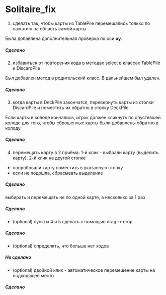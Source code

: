 # Solitaire_fix
1. сделать так, чтобы карты из TablePile перемещались только по нажатию на область самой карты

 Была добавлена дополнительная проверка по оси <b>оу</b>.

 ##### Сделано

2. избавиться от повторения кода в методах select в классах TablePile и DiscardPile

 Был добавлен метод в родительский класс. В дальнейшем был удален. 
 ##### Сделано

3. когда карты в DeckPile закончатся, перевернуть карты из стопки DiscardPile и поместить их обратно в стопку DeckPile.

 Если карты в колоде кончались, игрок должен кликнуть по опустевшей колоде для того, чтобы сброшенные карты были добавлены обратно в колоду.
 ##### Сделано

4. перемещать карту в 2 приёма:  1-й клик - выбрали карту (выделить карту), 2-й клик на другой стопке
 * попробовали карту поместить в указанную стопку
 * если не подошла, сбрасывать выделение

 ##### Сделано
выбирать и перемещать не по одной карте, а несколько за 1 раз

 ##### Сделано

* (optional) пункты 4 и 5 сделать с помощью drag-n-drop

 ##### Сделано
* (optional) определять, что больше нет ходов

 ##### Не сделано
* (optional) двойной клик - автоматическое перемещение карты на подходящее место

 ##### Сделано
